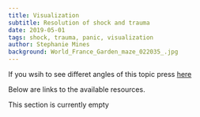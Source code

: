 ```yaml
---
title: Visualization
subtitle: Resolution of shock and trauma
date: 2019-05-01
tags: shock, trauma, panic, visualization
author: Stephanie Mines
background: World_France_Garden_maze_022035_.jpg
---
```


If you wsih to see differet angles of this topic press [here](/topics/resolution-of-shock-and-trauma.html)

Below are links to the available resources.

This section is currently empty
